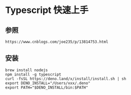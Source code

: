 # Typescript 快速上手
## 参照
```aidl
https://www.cnblogs.com/joe235/p/13814753.html
```
## 安装
```shell
brew install nodejs
npm install -g typescript
curl -fsSL https://deno.land/x/install/install.sh | sh
export DENO_INSTALL="/Users/xxx/.deno"
export PATH="$DENO_INSTALL/bin:$PATH"
```